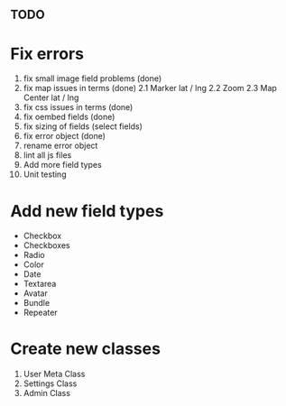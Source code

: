 ## TODO

# Fix errors
1. fix small image field problems (done)
2. fix map issues in terms (done)
    2.1 Marker lat / lng
    2.2 Zoom
    2.3 Map Center lat / lng
3. fix css issues in terms (done)
4. fix oembed fields (done)
5. fix sizing of fields (select fields)
6. fix error object (done)
7. rename error object
8. lint all js files
9. Add more field types
10. Unit testing

# Add new field types
- Checkbox
- Checkboxes
- Radio
- Color
- Date
- Textarea
- Avatar
- Bundle
- Repeater

# Create new classes
1. User Meta Class
2. Settings Class
3. Admin Class
